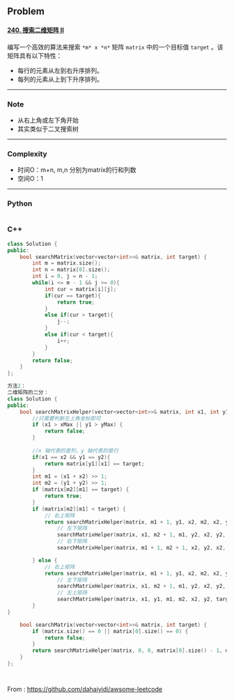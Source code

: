 ## Problem

#### [240. 搜索二维矩阵 II](https://leetcode-cn.com/problems/search-a-2d-matrix-ii/)

编写一个高效的算法来搜索 `*m* x *n*` 矩阵 `matrix` 中的一个目标值 `target` 。该矩阵具有以下特性：

- 每行的元素从左到右升序排列。
- 每列的元素从上到下升序排列。

------

### Note

- 从右上角或左下角开始
- 其实类似于二叉搜索树

------

### Complexity

- 时间O：m+n, m,n 分别为matrix的行和列数
- 空间O：1

------

### Python

```python

```

### C++

```C++
class Solution {
public:
    bool searchMatrix(vector<vector<int>>& matrix, int target) {
        int m = matrix.size();
        int n = matrix[0].size();
        int i = 0, j = n - 1;
        while(i <= m - 1 && j >= 0){
            int cur = matrix[i][j];
            if(cur == target){
                return true;
            }
            else if(cur > target){
                j--;
            }
            else if(cur < target){
                i++;
            }
        }
        return false;        
    }
};
```



```c++
方法2：
二维矩阵的二分：
class Solution {
public:
    bool searchMatrixHelper(vector<vector<int>>& matrix, int x1, int y1, int x2, int y2, int xMax, int yMax, int target) {
        //只需要判断左上角坐标即可
        if (x1 > xMax || y1 > yMax) {
            return false;
        }
        
        //x 轴代表的是列，y 轴代表的是行
        if(x1 == x2 && y1 == y2){
            return matrix[y1][x1] == target;
        }
        int m1 = (x1 + x2) >> 1;
        int m2 = (y1 + y2) >> 1;
        if (matrix[m2][m1] == target) {
            return true;
        }
        if (matrix[m2][m1] < target) {
            // 右上矩阵
            return searchMatrixHelper(matrix, m1 + 1, y1, x2, m2, x2, y2, target) ||
                // 左下矩阵
                searchMatrixHelper(matrix, x1, m2 + 1, m1, y2, x2, y2, target) ||
                // 右下矩阵
                searchMatrixHelper(matrix, m1 + 1, m2 + 1, x2, y2, x2, y2, target);

        } else {
            // 右上矩阵
            return searchMatrixHelper(matrix, m1 + 1, y1, x2, m2, x2, y2, target) ||
                // 左下矩阵
                searchMatrixHelper(matrix, x1, m2 + 1, m1, y2, x2, y2, target) ||
                // 左上矩阵
                searchMatrixHelper(matrix, x1, y1, m1, m2, x2, y2, target);
        }
}

    bool searchMatrix(vector<vector<int>>& matrix, int target) {
        if (matrix.size() == 0 || matrix[0].size() == 0) {
            return false;
        }
        return searchMatrixHelper(matrix, 0, 0, matrix[0].size() - 1, matrix.size() - 1, matrix[0].size() - 1, matrix.size() - 1, target);    
    }
};




```



From : https://github.com/dahaiyidi/awsome-leetcode
